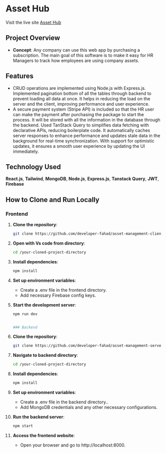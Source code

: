 # Asset Hub

Visit the live site [Asset Hub](https://asset-management-c4990.web.app/)

## Project Overview
- **Concept**: Any company can use this web app by
purchasing a subscription. The main goal of this software is to make it easy for HR
Managers to track how employees are using company assets.

## Features
- CRUD operations are implemented using Node.js with Express.js. Implemented pagination
bottom of all the tables through backend to prevent loading all data at once. It helps in
reducing the load on the server and the client, improving performance and user experience.
- A secure payment system (Stripe API) is included so that the HR user can make the payment
after purchasing the package to start the process. It will be stored with all the information in
the database through the backend.
Used TanStack Query to simplifies data fetching with declarative APIs, reducing boilerplate
code. It automatically caches server responses to enhance performance and updates stale
data in the background for real-time synchronization. With support for optimistic updates, it
ensures a smooth user experience by updating the UI immediately.

## Technology Used
**React.js**, **Tailwind**, **MongoDB**, **Node.js**, **Express.js**, **Tanstack Query**, **JWT**, **Firebase**

## How to Clone and Run Locally

### Frontend
1. **Clone the repository**:
   ```sh
   git clone https://github.com/developer-fahad/asset-management-client.git

2. **Open with Vs code from directory**:
   ```sh
   cd /your-cloned-project-directory

3. **Install dependencies**:
   ```sh
   npm install

4. **Set up environment variables**:
   - Create a .env file in the frontend directory. 
   - Add necessary Firebase config keys.

5. **Start the development server**:
   ```sh
   npm run dev


   ### Backend
1. **Clone the repository**:
   ```sh
   git clone https://github.com/developer-fahad/asset-management-server.git

1. **Navigate to backend directory**:
   ```sh
   cd /your-cloned-project-directory

3. **Install dependencies**:
   ```sh
   npm install

4. **Set up environment variables**:  
   - Create a .env file in the  backend directory..  
   - Add MongoDB credentials and any other necessary configurations.

5. **Run the backend server**:
   ```sh
   npm start


6. **Access the frontend website**:
   - Open your browser and go to http://localhost:8000.
